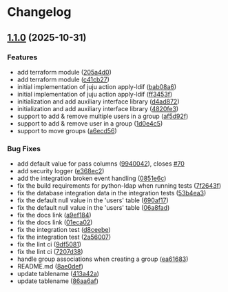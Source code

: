 # Changelog

## [1.1.0](https://github.com/canonical/glauth-utils/compare/v1.0.0...v1.1.0) (2025-10-31)


### Features

* add terraform module ([205a4d0](https://github.com/canonical/glauth-utils/commit/205a4d076ecd3849883677193c8bc0a69aa7243d))
* add terraform module ([c41cb27](https://github.com/canonical/glauth-utils/commit/c41cb27d4b5be313544a39292d07b8d3acc06376))
* initial implementation of juju action apply-ldif ([bab08a6](https://github.com/canonical/glauth-utils/commit/bab08a68174c1e8a3a74d1ed1176685c03e17346))
* initial implementation of juju action apply-ldif ([ff3453f](https://github.com/canonical/glauth-utils/commit/ff3453f59775f1a8cb569569b2af595ab85cb3a3))
* initialization and add auxiliary interface library ([d4ad872](https://github.com/canonical/glauth-utils/commit/d4ad872c68522f77168d3131b5ceb9477ab0dfd2))
* initialization and add auxiliary interface library ([4820fe3](https://github.com/canonical/glauth-utils/commit/4820fe3f3dcead0bcd35e782f2ef23050833bd02))
* support to add & remove multiple users in a group ([af5d92f](https://github.com/canonical/glauth-utils/commit/af5d92f6f4af14458827792c80dba7df4fedb51a))
* support to add & remove user in a group ([1d0e4c5](https://github.com/canonical/glauth-utils/commit/1d0e4c576e2d22f2847bfa72b6365b36f26fdaa9))
* support to move groups ([a6ecd56](https://github.com/canonical/glauth-utils/commit/a6ecd563ead51e6d3ca5ef89e4af40b31fa97224))


### Bug Fixes

* add default value for pass columns ([9940042](https://github.com/canonical/glauth-utils/commit/99400426f58c77cba90e1890fdabfb440af1df93)), closes [#70](https://github.com/canonical/glauth-utils/issues/70)
* add security logger ([e368ec2](https://github.com/canonical/glauth-utils/commit/e368ec2551fe410d55cac467b1ddf31284e13a42))
* add the integration broken event handling ([0851e6c](https://github.com/canonical/glauth-utils/commit/0851e6ca4025f3bf28c1d9ef77e56516e0fbd70a))
* fix the build requirements for python-ldap when running tests ([7f2643f](https://github.com/canonical/glauth-utils/commit/7f2643fb67785705def8dc6cd0c94533b791d6b3))
* fix the database integration data in the integration tests ([53b4ea3](https://github.com/canonical/glauth-utils/commit/53b4ea3137ecd17e113e6b8b4852c6bf1b400b01))
* fix the default null value in the 'users' table ([690af17](https://github.com/canonical/glauth-utils/commit/690af1782e9683d85af6fb54786957c414d2edf9))
* fix the default null value in the 'users' table ([06a8fad](https://github.com/canonical/glauth-utils/commit/06a8fad508f51b9fcfdeea27e99b635abe09e1be))
* fix the docs link ([a9ef184](https://github.com/canonical/glauth-utils/commit/a9ef184b6a13639efb87b7f06fa54d236496660f))
* fix the docs link ([01eca02](https://github.com/canonical/glauth-utils/commit/01eca0263d34064a71c4abdffe800af420dd57a4))
* fix the integration test ([d8ceebe](https://github.com/canonical/glauth-utils/commit/d8ceebefabba2784f463b8458414d6273cd30b15))
* fix the integration test ([2a56007](https://github.com/canonical/glauth-utils/commit/2a5600712279f930040f70e354e5e6730e888883))
* fix the lint ci ([9df5081](https://github.com/canonical/glauth-utils/commit/9df508185c7f63b476269060a14a0fc359c30c2f))
* fix the lint ci ([7207d38](https://github.com/canonical/glauth-utils/commit/7207d38363ec8f9860349f9cc65ae940f4c4c93b))
* handle group associations when creating a group ([ea61683](https://github.com/canonical/glauth-utils/commit/ea61683314a310b2180a83778d1cc21635b2139c))
* README.md ([8ae0def](https://github.com/canonical/glauth-utils/commit/8ae0def61f554dfbba8d855afe2e108731999c51))
* update tablename ([413a42a](https://github.com/canonical/glauth-utils/commit/413a42a83caef3a992bb30730da71cdd63cffc9b))
* update tablename ([86aa6af](https://github.com/canonical/glauth-utils/commit/86aa6af7882f1225e2d7dde709ce84d6665318c0))
